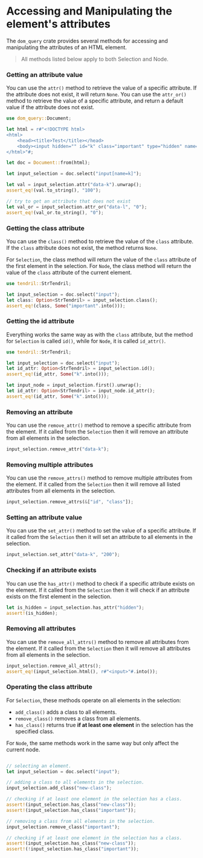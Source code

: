 # Accessing and Manipulating the element's attributes

The `dom_query` crate provides several methods for accessing and manipulating the attributes of an HTML element.

> All methods listed below apply to both Selection and Node.

### Getting an attribute value

You can use the `attr()` method to retrieve the value of a specific attribute. If the attribute does not exist, it will return `None`.
You can use the `attr_or()` method to retrieve the value of a specific attribute, and return a default value if the attribute does not exist.


```rust
use dom_query::Document;

let html = r#"<!DOCTYPE html>
<html>
    <head><title>Test</title></head>
    <body><input hidden="" id="k" class="important" type="hidden" name="k" data-k="100"></body>
</html>"#;

let doc = Document::from(html);

let input_selection = doc.select("input[name=k]");

let val = input_selection.attr("data-k").unwrap();
assert_eq!(val.to_string(), "100");

// try to get an attribute that does not exist
let val_or = input_selection.attr_or("data-l", "0");
assert_eq!(val_or.to_string(), "0");
```

### Getting the class attribute

You can use the `class()` method to retrieve the value of the `class` attribute.
If the `class` attribute does not exist, the method returns `None`.

For `Selection`, the class method will return the value of the `class` attribute of the first element in the selection.
For `Node`, the class method will return the value of the `class` attribute of the current element.

```rust
use tendril::StrTendril;

let input_selection = doc.select("input");
let class: Option<StrTendril> = input_selection.class();
assert_eq!(class, Some("important".into()));
```

### Getting the id attribute

Everything works the same way as with the `class` attribute,
but the method for `Selection` is called `id()`, while for `Node`, it is called `id_attr()`.

```rust
use tendril::StrTendril;

let input_selection = doc.select("input");
let id_attr: Option<StrTendril> = input_selection.id();
assert_eq!(id_attr, Some("k".into()));

let input_node = input_selection.first().unwrap();
let id_attr: Option<StrTendril> = input_node.id_attr();
assert_eq!(id_attr, Some("k".into()));

```

### Removing an attribute

You can use the `remove_attr()` method to remove a specific attribute from the element.
If it called from the `Selection` then it will remove an attribute from all elements in the selection.

```rust
input_selection.remove_attr("data-k");
```

### Removing multiple attributes

You can use the `remove_attrs()` method to remove multiple attributes from the element.
If it called from the `Selection` then it will remove all listed attributes from all elements in the selection.

```rust
input_selection.remove_attrs(&["id", "class"]);
```

### Setting an attribute value

You can use the `set_attr()` method to set the value of a specific attribute.
If it called from the `Selection` then it will set an attribute to all elements in the selection.

```rust
input_selection.set_attr("data-k", "200");
```

### Checking if an attribute exists
You can use the `has_attr()` method to check if a specific attribute exists on the element.
If it called from the `Selection` then it will check if an attribute exists on the first element in the selection.

```rust
let is_hidden = input_selection.has_attr("hidden");
assert!(is_hidden);
```

### Removing all attributes
You can use the `remove_all_attrs()` method to remove all attributes from the element.
If it called from the `Selection` then it will remove all attributes from all elements in the selection.

```rust
input_selection.remove_all_attrs();
assert_eq!(input_selection.html(), r#"<input>"#.into());
```

### Operating the class attribute

For `Selection`, these methods operate on all elements in the selection:

- `add_class()` adds a class to all elements.
- `remove_class()` removes a class from all elements.
- `has_class()` returns true **if at least one element** in the selection has the specified class.

For `Node`, the same methods work in the same way but only affect the current node.
```rust

// selecting an element.
let input_selection = doc.select("input");

// adding a class to all elements in the selection.
input_selection.add_class("new-class");

// checking if at least one element in the selection has a class.
assert!(input_selection.has_class("new-class"));
assert!(input_selection.has_class("important"));

// removing a class from all elements in the selection.
input_selection.remove_class("important");

// checking if at least one element in the selection has a class.
assert!(input_selection.has_class("new-class"));
assert!(!input_selection.has_class("important"));

```

